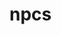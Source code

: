 <!-- generated by markdown-notes-tree -->

# npcs

<!-- optional markdown-notes-tree directory description starts here -->

<!-- optional markdown-notes-tree directory description ends here -->


